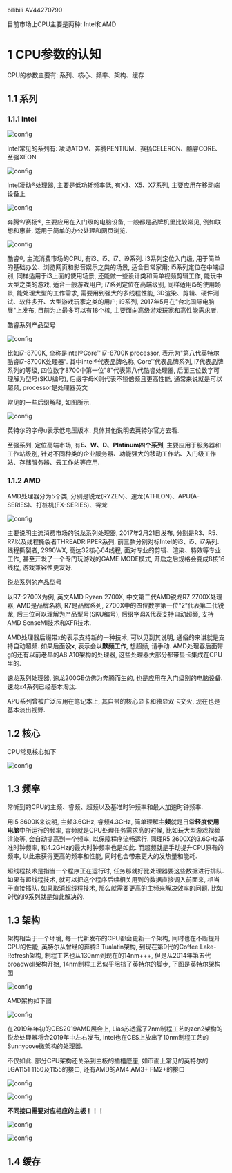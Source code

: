 bilibili AV44270790

目前市场上CPU主要是两种: Intel和AMD

# 1 CPU参数的认知

CPU的参数主要有: 系列、核心、频率、架构、缓存

## 1.1 系列

### 1.1.1 Intel

![config](./images/1.jpeg)

Intel常见的系列有: 凌动ATOM、奔腾PENTIUM、赛扬CELERON、酷睿CORE、至强XEON

![config](./images/2.jpeg)

Intel凌动®️处理器, 主要是低功耗频率低, 有X3、X5、X7系列, 主要应用在移动端设备上

![config](./images/3.jpeg)

奔腾®️/赛扬®️, 主要应用在入门级的电脑设备, 一般都是品牌机里比较常见, 例如联想和惠普, 适用于简单的办公处理和网页浏览.

![config](./images/4.jpeg)

酷睿®️, 主流消费市场的CPU, 有i3、i5、i7、i9系列. i3系列定位入门级, 用于简单的基础办公、浏览网页和影音娱乐之类的场景, 适合日常家用; i5系列定位在中端级别, 同样适用于i3上面的使用场景, 还能做一些设计类和简单视频剪辑工作, 能玩中大型之类的游戏, 适合一般游戏用户; i7系列定位在高端级别, 同样适用i5的使用场景, 能处理大型的工作需求, 需要用到强大的多线程性能, 3D渲染、剪辑、硬件测试、软件多开、大型游戏玩家之类的用户; i9系列, 2017年5月在"台北国际电脑展"上发布, 目前为止最多可以有18个核, 主要面向高级游戏玩家和高性能需求者.

酷睿系列产品型号

![config](./images/5.jpeg)

比如i7\-8700K, 全称是intel®️Core™ i7\-8700K processor, 表示为"第八代英特尔酷睿i7\-8700K处理器". 其中intel®️代表品牌名称, Core™代表品牌系列, i7代表品牌系列的等级, 四位数字8700中第一位"8"代表第八代酷睿处理器, 后面三位数字可理解为型号(SKU编号), 后缀字母K则代表不锁倍频且更高性能, 通常来说就是可以超频, processor是处理器英文

常见的一些后缀解释, 如图所示.

 ![config](./images/6.jpeg)

英特尔的字母u表示低电压版本. 具体其他说明去英特尔官方去看. 

至强系列, 定位高端市场, 有**E、W、D、Platinum四个系列**, 主要应用于服务器和工作站级别, 针对不同种类的企业服务器、功能强大的移动工作站、入门级工作站、存储服务器、云工作站等应用. 

### 1.1.2 AMD

AMD处理器分为5个类, 分别是锐龙(RYZEN)、速龙(ATHLON)、APU(A\-SERIES)、打桩机(FX\-SERIES)、霄龙

![config](./images/8.jpeg)

主要说明主流消费市场的锐龙系列处理器, 2017年2月21日发布, 分别是R3、R5、R7以及线程撕裂者THREADRIPPER系列, 前三款分别对标Intel的i3、i5、i7系列. 线程撕裂者, 2990WX, 高达32核心64线程, 面对专业的剪辑、渲染、特效等专业工作, 甚至开发了一个专门玩游戏的GAME MODE模式, 开启之后规格会变成8核16线程, 游戏兼容性更友好.

锐龙系列的产品型号

以R7\-2700X为例, 英文AMD Ryzen 2700X, 中文第二代AMD锐龙R7 2700X处理器, AMD是品牌名称, R7是品牌系列, 2700X中的四位数字第一位"2"代表第二代锐龙, 后三位可以理解为产品型号(SKU编号), 后缀字母X代表支持自动超频, 支持AMD SenseMI技术和XFR技术.

AMD处理器后缀带x的表示支持新的一种技术, 可以见到其说明, 通俗的来讲就是支持自动超频. 如果后面**没x**, 表示会以**默频工作**, 想超频, 请手动. AMD处理器后面带g的还有以前老早的A8 A10架构的处理器, 这些处理器大部分都带显卡集成在CPU里的. 

速龙系列处理器, 速龙200GE仿佛为奔腾而生的, 也是应用在入门级别的电脑设备. 速龙x4系列已经基本淘汰.

APU系列曾被广泛应用在笔记本上, 其自带的核心显卡和独显双卡交火, 现在也是基本淡出视野. 

## 1.2 核心

CPU常见核心如下

![config](./images/9.jpeg)

## 1.3 频率

常听到的CPU的主频、睿频、超频以及基准时钟频率和最大加速时钟频率.

用i5 8600K来说明, 主频3.6GHz, 睿频4.3GHz, 简单理解**主频**就是日常**轻度使用电脑**中所运行的频率, 睿频就是CPU处理任务需求高的时候, 比如玩大型游戏视频渲染等, 会自动提高到一个频率, 以保障程序流畅运行. 同理R5 2600X的3.6GHz基准时钟频率, 和4.2GHz的最大时钟频率也是如此. 而超频就是手动提升CPU原有的频率, 以此来获得更高的频率和性能, 同时也会带来更大的发热量和能耗.

超线程技术是指当一个程序正在运行时, 任务那就好比处理器要这些数据进行排队. 如果有超线程技术, 就可以把这个程序后续相关用到的数据直接调入前面来, 相当于直接插队. 如果取消超线程技术, 那么就需要更高的主频来解决效率的问题. 比如9代的i9系列就是如此解决的. 

## 1.3 架构

架构相当于一个环境, 每一代新发布的CPU都会更新一个架构, 同时也在不断提升CPU的性能, 英特尔从曾经的奔腾3 Tualatin架构, 到现在第9代的Coffee Lake\-Refresh架构, 制程工艺也从130nm到现在的14nm+++, 但是从2014年第五代broadwell架构开始, 14nm制程工艺似乎阻挡了英特尔的脚步, 下图是英特尔架构图

![config](./images/10.jpeg)

AMD架构如下图

![config](./images/11.jpeg)

在2019年年初的CES2019AMD展会上, Lias苏透露了7nm制程工艺的zen2架构的锐龙处理器将会2019年中左右发布, Intel也在CES上放出了10nm制程工艺的Sunnycove微架构的处理器.

不仅如此, 部分CPU架构还关系到主板的插槽底座, 如市面上常见的英特尔的LGA1151 1150及1155的接口, 还有AMD的AM4 AM3+ FM2+的接口

![config](./images/12.jpeg)

![config](./images/13.jpeg)

**不同接口需要对应相应的主板！！！**

![config](./images/14.jpeg)

![config](./images/15.jpeg)

## 1.4 缓存
